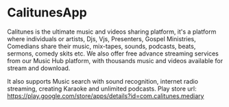 # CalitunesApp
Calitunes is the ultimate music and videos sharing platform, it's a platform where individuals or artists, Djs, Vjs, Presenters, Gospel Ministries, Comedians share their music, mix-tapes, sounds, podcasts, beats, sermons, comedy skits etc.
We also offer free advance streaming services from our Music Hub platform, with thousands music and videos available for stream and download.

It also supports Music search with sound recognition, internet radio streaming, creating Karaoke and unlimited podcasts.
Play store url: https://play.google.com/store/apps/details?id=com.calitunes.mediary
